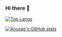### Hi there 👋

[![Top Langs](https://github-readme-stats.vercel.app/api/top-langs/?username=kleitonmq&layout=compact)](https://github.com/KleitonMQ?tab=repositories)

[![Anurag's GitHub stats](https://github-readme-stats.vercel.app/api?username=kleitonmq)](https://github.com/KleitonMQ?tab=repositories)

<!--
**KleitonMQ/KleitonMQ** is a ✨ _special_ ✨ repository because its `README.md` (this file) appears on your GitHub profile.

Here are some ideas to get you started:

- 🔭 I’m currently working on ...
- 🌱 I’m currently learning ...
- 👯 I’m looking to collaborate on ...
- 🤔 I’m looking for help with ...
- 💬 Ask me about ...
- 📫 How to reach me: ...
- 😄 Pronouns: ...
- ⚡ Fun fact: ...
-->
